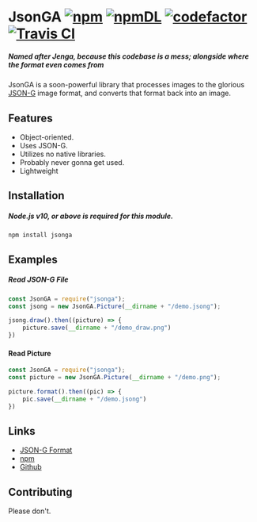# JsonGA [![npm](https://img.shields.io/npm/v/jsonga.svg)](https://www.npmjs.com/package/jsonga) [![npmDL](https://img.shields.io/npm/dt/jsonga.svg?maxAge=3600)](https://www.npmjs.com/package/jsonga) [![codefactor](https://www.codefactor.io/Content/badges/A.svg)](https://www.codefactor.io/repository/github/momijiln/jsonga) [![Travis CI](https://travis-ci.org/momijiln/jsonga.svg?branch=master)](https://travis-ci.org/momijiln/jsonga)
##### Named after Jenga, because this codebase is a mess; alongside where the format even comes from

JsonGA is a soon-powerful library that processes images to the glorious [JSON-G](https://github.com/Roadcrosser/JSON-G) image format, and converts that format back into an image.

## Features
- Object-oriented.
- Uses JSON-G.
- Utilizes no native libraries.
- Probably never gonna get used.
- Lightweight

## Installation
##### Node.js v10, or above is required for this module.
`npm install jsonga`

## Examples
##### Read JSON-G File
```js
const JsonGA = require("jsonga");
const jsong = new JsonGA.Picture(__dirname + "/demo.jsong");

jsong.draw().then((picture) => {
    picture.save(__dirname + "/demo_draw.png")
})
```

#### Read Picture
```js
const JsonGA = require("jsonga");
const picture = new JsonGA.Picture(__dirname + "/demo.png");

picture.format().then((pic) => {
    pic.save(__dirname + "/demo.jsong")
})
```

## Links
- [JSON-G Format](https://github.com/Roadcrosser/JSON-G)
- [npm](https://www.npmjs.com/package/jsonga)
- [Github](https://github.com/momijiln/jsonga)

## Contributing
Please don't.
